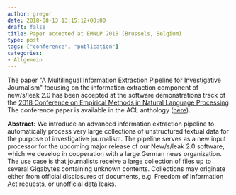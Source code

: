 ```yaml
---
author: gregor
date: 2018-08-13 13:15:12+00:00
draft: false
title: Paper accepted at EMNLP 2018 (Brussels, Belgium)
type: post
tags: ["conference", "publication"]
categories:
- Allgemein
---
```


The paper "A Multilingual Information Extraction Pipeline for Investigative Journalism" focusing on the information extraction component of new/s/leak 2.0 has been accepted at the software demonstrations track of the [2018 Conference on Empirical Methods in Natural Language Processing](https://emnlp2018.org/)
The conference paper is available in the ACL anthology ([here](https://aclweb.org/anthology/papers/D/D18/D18-2014/)). 

**Abstract:** We introduce an advanced information extraction pipeline to automatically process very large collections of unstructured textual data for the purpose of investigative journalism. The pipeline serves as a new input processor for the upcoming major release of our New/s/leak 2.0 software, which we develop in cooperation with a large German news organization. The use case is that journalists receive a large collection of files up to several Gigabytes containing unknown contents. Collections may originate either from official disclosures of documents, e.g. Freedom of Information Act requests, or unofficial data leaks.